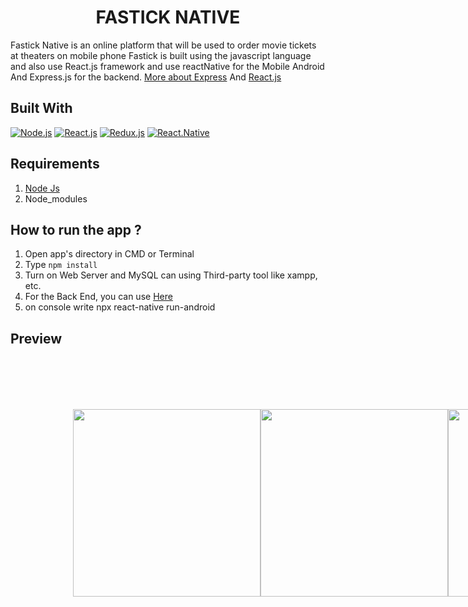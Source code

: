 <h1 align="center">FASTICK NATIVE</h1>

Fastick Native is an online platform that will be used to order movie tickets at theaters on mobile phone
Fastick is built using the javascript language and also use React.js framework and use reactNative for the Mobile Android
And Express.js for the backend. [More about Express](https://en.wikipedia.org/wiki/Express.js) And [React.js](<https://en.wikipedia.org/wiki/React_(JavaScript_library)>)

## Built With

[![Node.js](https://img.shields.io/badge/Node.js-v.12.13-green.svg?style=rounded-square)](https://nodejs.org/)
[![React.js](https://img.shields.io/badge/React.js-v.18.x.x-blue.svg?style=rounded-square)](https://reactjs.org/)
[![Redux.js](https://img.shields.io/badge/Redux.js-4.x.x-orange.svg?style=rounded-square)](https://redux.js.org/)
[![React.Native](https://img.shields.io/badge/ReactNative-v.18.x.x-blue.svg?style=rounded-square)](https://reactnative.dev/)

## Requirements

1. <a href="https://nodejs.org/en/download/">Node Js</a>
2. Node_modules


## How to run the app ?

1. Open app's directory in CMD or Terminal
2. Type `npm install`
3. Turn on Web Server and MySQL can using Third-party tool like xampp, etc.
4. For the Back End, you can use [Here](https://github.com/mauloli/fastick)
5. on console write npx react-native run-android


## Preview
<div style="display:flex;margin:100px;"> 
<img src="https://res.cloudinary.com/dfoi1ro2a/image/upload/v1656400884/Screen_Shot_2022-06-28_at_09.29.20_h1sqq5.png" width="300px" />
<img src="https://res.cloudinary.com/dfoi1ro2a/image/upload/v1656401438/Screen_Shot_2022-06-28_at_14.30.18_cuzuil.png" width="300px" />
<img src="https://res.cloudinary.com/dfoi1ro2a/image/upload/v1656400883/Screen_Shot_2022-06-28_at_14.19.48_aiw8ay.png" width="300px" />
<img src="https://res.cloudinary.com/dfoi1ro2a/image/upload/v1656401098/Screen_Shot_2022-06-28_at_14.24.37_rlqetd.png" width="300px" />
<div>


[More About Redux](https://redux.js.org/)


## License

© [Maulana Sholihin](https://github.com/mauloli/)
